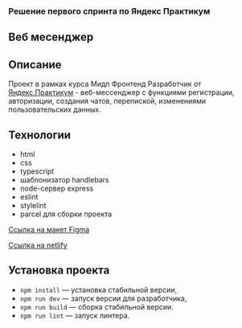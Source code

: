 ### Решение первого спринта по Яндекс Практикум
Веб месенджер
---
## Описание
Проект в рамках курса Мидл Фронтенд Разработчик от [Яндекс.Практикум](https://practicum.yandex.ru/) - веб-мессенджер с функциями регистрации, авторизации, создания чатов, перепиской, изменениями пользовательских данных.

## Технологии

- html
- css
- typescript
- шаблонизатор handlebars
- node-сервер express
- eslint
- stylelint
- parcel для сборки проекта


[Ссылка на макет Figma](https://www.figma.com/file/jF5fFFzgGOxQeB4CmKWTiE/Chat_external_link?node-id=1%3A658&t=7dT0k24DDxjGk70V-0)

[Ссылка на netlify](https://deploy-preview-2--astounding-liger-10720d.netlify.app/)


## Установка проекта

- `npm install` — установка стабильной версии,
- `npm run dev` — запуск версии для разработчика,
- `npm run build` — сборка стабильной версии.
- `npm run lint` — запуск линтера.


